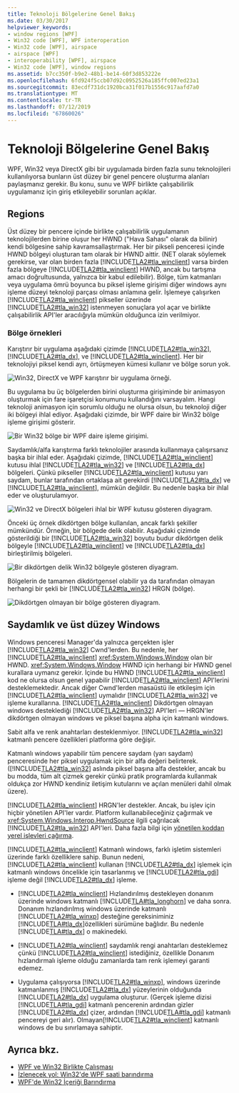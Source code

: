 ```yaml
---
title: Teknoloji Bölgelerine Genel Bakış
ms.date: 03/30/2017
helpviewer_keywords:
- window regions [WPF]
- Win32 code [WPF], WPF interoperation
- Win32 code [WPF], airspace
- airspace [WPF]
- interoperability [WPF], airspace
- Win32 code [WPF], window regions
ms.assetid: b7cc350f-b9e2-48b1-be14-60f3d853222e
ms.openlocfilehash: 6fd924f5ccb07d92c0952526a185ffc007ed23a1
ms.sourcegitcommit: 83ecdf731dc1920bca31f017b1556c917aafd7a0
ms.translationtype: MT
ms.contentlocale: tr-TR
ms.lasthandoff: 07/12/2019
ms.locfileid: "67860026"
---
```

# <a name="technology-regions-overview"></a>Teknoloji Bölgelerine Genel Bakış
WPF, Win32 veya DirectX gibi bir uygulamada birden fazla sunu teknolojileri kullanılıyorsa bunların üst düzey bir genel pencere oluşturma alanları paylaşmanız gerekir. Bu konu, sunu ve WPF birlikte çalışabilirlik uygulamanız için giriş etkileyebilir sorunları açıklar.  
  
## <a name="regions"></a>Regions  
 Üst düzey bir pencere içinde birlikte çalışabilirlik uygulamanın teknolojilerden birine oluşur her HWND ("Hava Sahası" olarak da bilinir) kendi bölgesine sahip kavramsallaştırmak. Her bir pikseli penceresi içinde HWND bölgeyi oluşturan tam olarak bir HWND aittir. (NET olarak söylemek gerekirse, var olan birden fazla [!INCLUDE[TLA2#tla_winclient](../../../../includes/tla2sharptla-winclient-md.md)] varsa birden fazla bölgeye [!INCLUDE[TLA2#tla_winclient](../../../../includes/tla2sharptla-winclient-md.md)] HWND, ancak bu tartışma amacı doğrultusunda, yalnızca bir kabul edilebilir). Bölge, tüm katmanları veya uygulama ömrü boyunca bu piksel işleme girişimi diğer windows aynı işleme düzeyi teknoloji parçası olması anlamına gelir. İşlemeye çalışırken [!INCLUDE[TLA2#tla_winclient](../../../../includes/tla2sharptla-winclient-md.md)] pikseller üzerinde [!INCLUDE[TLA2#tla_win32](../../../../includes/tla2sharptla-win32-md.md)] istenmeyen sonuçlara yol açar ve birlikte çalışabilirlik API'ler aracılığıyla mümkün olduğunca izin verilmiyor.  
  
### <a name="region-examples"></a>Bölge örnekleri  
 Karıştırır bir uygulama aşağıdaki çizimde [!INCLUDE[TLA2#tla_win32](../../../../includes/tla2sharptla-win32-md.md)], [!INCLUDE[TLA2#tla_dx](../../../../includes/tla2sharptla-dx-md.md)], ve [!INCLUDE[TLA2#tla_winclient](../../../../includes/tla2sharptla-winclient-md.md)]. Her bir teknolojiyi piksel kendi ayrı, örtüşmeyen kümesi kullanır ve bölge sorun yok.  
  
 ![Win32, DirectX ve WPF karıştırır bir uygulama örneği.](./media/technology-regions-overview/win32-directx-windows-presentation-foundation-application.png)  
  
 Bu uygulama bu üç bölgelerden birini oluşturma girişiminde bir animasyon oluşturmak için fare işaretçisi konumunu kullandığını varsayalım. Hangi teknoloji animasyon için sorumlu olduğu ne olursa olsun, bu teknoloji diğer iki bölgeyi ihlal ediyor. Aşağıdaki çizimde, bir WPF daire bir Win32 bölge işleme girişimi gösterir.  
  
 ![Bir Win32 bölge bir WPF daire işleme girişimi.](./media/technology-regions-overview/render-windows-presentation-foundation-circle-over-win32-region.png)  
  
 Saydamlık/alfa karıştırma farklı teknolojiler arasında kullanmaya çalışırsanız başka bir ihlal eder.  Aşağıdaki çizimde, [!INCLUDE[TLA2#tla_winclient](../../../../includes/tla2sharptla-winclient-md.md)] kutusu ihlal [!INCLUDE[TLA2#tla_win32](../../../../includes/tla2sharptla-win32-md.md)] ve [!INCLUDE[TLA2#tla_dx](../../../../includes/tla2sharptla-dx-md.md)] bölgeleri. Çünkü pikseller [!INCLUDE[TLA2#tla_winclient](../../../../includes/tla2sharptla-winclient-md.md)] kutusu yarı saydam, bunlar tarafından ortaklaşa ait gerekirdi [!INCLUDE[TLA2#tla_dx](../../../../includes/tla2sharptla-dx-md.md)] ve [!INCLUDE[TLA2#tla_winclient](../../../../includes/tla2sharptla-winclient-md.md)], mümkün değildir.  Bu nedenle başka bir ihlal eder ve oluşturulamıyor.  
  
 ![Win32 ve DirectX bölgeleri ihlal bir WPF kutusu gösteren diyagram.](./media/technology-regions-overview/windows-foundation-presentation-box-violate-win32-directx-region.png)  
  
 Önceki üç örnek dikdörtgen bölge kullanılan, ancak farklı şekiller mümkündür.  Örneğin, bir bölgede delik olabilir. Aşağıdaki çizimde gösterildiği bir [!INCLUDE[TLA2#tla_win32](../../../../includes/tla2sharptla-win32-md.md)] boyutu budur dikdörtgen delik bölgeyle [!INCLUDE[TLA2#tla_winclient](../../../../includes/tla2sharptla-winclient-md.md)] ve [!INCLUDE[TLA2#tla_dx](../../../../includes/tla2sharptla-dx-md.md)] birleştirilmiş bölgeleri.  
  
 ![Bir dikdörtgen delik Win32 bölgeyle gösteren diyagram.](./media/technology-regions-overview/win32-region-rectangular-hole.png)  
  
 Bölgelerin de tamamen dikdörtgensel olabilir ya da tarafından olmayan herhangi bir şekli bir [!INCLUDE[TLA2#tla_win32](../../../../includes/tla2sharptla-win32-md.md)] HRGN (bölge).  
  
 ![Dikdörtgen olmayan bir bölge gösteren diyagram.](./media/technology-regions-overview/nonrectangular-win32-region.png)  
  
## <a name="transparency-and-top-level-windows"></a>Saydamlık ve üst düzey Windows  
 Windows penceresi Manager'da yalnızca gerçekten işler [!INCLUDE[TLA2#tla_win32](../../../../includes/tla2sharptla-win32-md.md)] Cwnd'lerden. Bu nedenle, her [!INCLUDE[TLA2#tla_winclient](../../../../includes/tla2sharptla-winclient-md.md)] <xref:System.Windows.Window> olan bir HWND. <xref:System.Windows.Window> HWND için herhangi bir HWND genel kurallara uymanız gerekir. İçinde bu HWND [!INCLUDE[TLA2#tla_winclient](../../../../includes/tla2sharptla-winclient-md.md)] kod ne olursa olsun genel yapabilir [!INCLUDE[TLA2#tla_winclient](../../../../includes/tla2sharptla-winclient-md.md)] API'lerini desteklemektedir. Ancak diğer Cwnd'lerden masaüstü ile etkileşim için [!INCLUDE[TLA2#tla_winclient](../../../../includes/tla2sharptla-winclient-md.md)] uymalıdır [!INCLUDE[TLA2#tla_win32](../../../../includes/tla2sharptla-win32-md.md)] ve işleme kurallarına.  [!INCLUDE[TLA2#tla_winclient](../../../../includes/tla2sharptla-winclient-md.md)] Dikdörtgen olmayan windows desteklediği [!INCLUDE[TLA2#tla_win32](../../../../includes/tla2sharptla-win32-md.md)] API'leri — HRGN'ler dikdörtgen olmayan windows ve piksel başına alpha için katmanlı windows.  
  
 Sabit alfa ve renk anahtarları desteklenmiyor.  [!INCLUDE[TLA2#tla_win32](../../../../includes/tla2sharptla-win32-md.md)] katmanlı pencere özellikleri platforma göre değişir.  
  
 Katmanlı windows yapabilir tüm pencere saydam (yarı saydam) penceresinde her piksel uygulamak için bir alfa değeri belirterek.  ([!INCLUDE[TLA2#tla_win32](../../../../includes/tla2sharptla-win32-md.md)] aslında piksel başına alfa destekler, ancak bu bu modda, tüm alt çizmek gerekir çünkü pratik programlarda kullanmak oldukça zor HWND kendiniz iletişim kutularını ve açılan menüleri dahil olmak üzere).  
  
 [!INCLUDE[TLA2#tla_winclient](../../../../includes/tla2sharptla-winclient-md.md)] HRGN'ler destekler. Ancak, bu işlev için hiçbir yönetilen API'ler vardır. Platform kullanabileceğiniz çağırmak ve <xref:System.Windows.Interop.HwndSource> ilgili çağrılacak [!INCLUDE[TLA2#tla_win32](../../../../includes/tla2sharptla-win32-md.md)] API'leri. Daha fazla bilgi için [yönetilen koddan yerel işlevleri çağırma](/cpp/dotnet/calling-native-functions-from-managed-code).  
  
 [!INCLUDE[TLA2#tla_winclient](../../../../includes/tla2sharptla-winclient-md.md)] Katmanlı windows, farklı işletim sistemleri üzerinde farklı özelliklere sahip. Bunun nedeni, [!INCLUDE[TLA2#tla_winclient](../../../../includes/tla2sharptla-winclient-md.md)] kullanan [!INCLUDE[TLA2#tla_dx](../../../../includes/tla2sharptla-dx-md.md)] işlemek için katmanlı windows öncelikle için tasarlanmış ve [!INCLUDE[TLA2#tla_gdi](../../../../includes/tla2sharptla-gdi-md.md)] işleme değil [!INCLUDE[TLA2#tla_dx](../../../../includes/tla2sharptla-dx-md.md)] işleme.  
  
- [!INCLUDE[TLA2#tla_winclient](../../../../includes/tla2sharptla-winclient-md.md)] Hızlandırılmış destekleyen donanım üzerinde windows katmanlı [!INCLUDE[TLA#tla_longhorn](../../../../includes/tlasharptla-longhorn-md.md)] ve daha sonra. Donanım hızlandırılmış windows üzerinde katmanlı [!INCLUDE[TLA2#tla_winxp](../../../../includes/tla2sharptla-winxp-md.md)] desteğine gereksiniminiz [!INCLUDE[TLA#tla_dx](../../../../includes/tlasharptla-dx-md.md)]özellikleri sürümüne bağlıdır. Bu nedenle [!INCLUDE[TLA#tla_dx](../../../../includes/tlasharptla-dx-md.md)] o makinedeki.  
  
- [!INCLUDE[TLA2#tla_winclient](../../../../includes/tla2sharptla-winclient-md.md)] saydamlık rengi anahtarları desteklemez çünkü [!INCLUDE[TLA2#tla_winclient](../../../../includes/tla2sharptla-winclient-md.md)] istediğiniz, özellikle Donanım hızlandırmalı işleme olduğu zamanlarda tam renk işlemeyi garanti edemez.  
  
- Uygulama çalışıyorsa [!INCLUDE[TLA2#tla_winxp](../../../../includes/tla2sharptla-winxp-md.md)], windows üzerinde katmanlanmış [!INCLUDE[TLA2#tla_dx](../../../../includes/tla2sharptla-dx-md.md)] yüzeylerinin olduğunda [!INCLUDE[TLA2#tla_dx](../../../../includes/tla2sharptla-dx-md.md)] uygulama oluşturur.  (Gerçek işleme dizisi [!INCLUDE[TLA#tla_gdi](../../../../includes/tlasharptla-gdi-md.md)] katmanlı pencerenin ardından gizler [!INCLUDE[TLA2#tla_dx](../../../../includes/tla2sharptla-dx-md.md)] çizer, ardından [!INCLUDE[TLA#tla_gdi](../../../../includes/tlasharptla-gdi-md.md)] katmanlı pencereyi geri alır).  Olmayan[!INCLUDE[TLA2#tla_winclient](../../../../includes/tla2sharptla-winclient-md.md)] katmanlı windows de bu sınırlamaya sahiptir.  
  
## <a name="see-also"></a>Ayrıca bkz.

- [WPF ve Win32 Birlikte Çalışması](wpf-and-win32-interoperation.md)
- [İzlenecek yol: Win32'de WPF saati barındırma](walkthrough-hosting-a-wpf-clock-in-win32.md)
- [WPF'de Win32 İçeriği Barındırma](hosting-win32-content-in-wpf.md)
